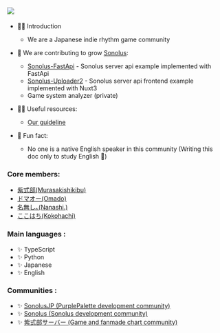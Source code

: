 # <img src="./logo.svg">
- 🙋‍♀️ Introduction
  - We are a Japanese indie rhythm game community
- 🌈 We are contributing to grow [Sonolus](https://sonolus.com):
  - [Sonolus-FastApi](https://github.com/PurplePalette/sonolus-fastapi) - Sonolus server api example implemented with FastApi
  - [Sonolus-Uploader2](https://github.com/PurplePalette/sonolus-uploader2) - Sonolus server api frontend example implemented with Nuxt3
  - Game system analyzer (private)

- 👩‍💻 Useful resources:
  - [Our guideline](https://github.com/PurplePalette/.github)
- 🍿 Fun fact:
  - No one is a native English speaker in this community (Writing this doc only to study English 🤨)


### Core members:
- [紫式部(Murasakishikibu)](https://discordapp.com/users/826082931201802240)
- [ドマオー(Omado)](https://github.com/Dosugamea)
- [名無し｡(Nanashi.)](https://github.com/sevenc-nanashi)
- [ここはち(Kokohachi)](https://github.com/Kokohachi)

### Main languages :
- ✨ TypeScript
- ✨ Python
- ✨ Japanese
- ✨ English

### Communities :
- ✨ [SonolusJP (PurplePalette development community)](https://discord.com/invite/U7JRQTdnW3)
- ✨ [Sonolus (Sonolus development community)](https://discord.com/invite/zStqbJahH7)
- ✨ [紫式部サーバー (Game and fanmade chart community)](https://discord.com/invite/KEfVkfC6Q9)
